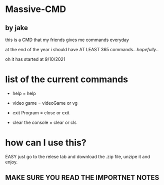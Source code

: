 # Massive-CMD
## by jake 
this is a CMD that my friends gives me commands everyday

at the end of the year i should have AT LEAST 365 commands...*hopefully*..

oh it has started at 9/10/2021

# list of the current commands

* help = help

* video game = videoGame or vg

* exit Program = close or exit

* clear the console = clear or cls

# how can I use this?

EASY just go to the relese tab and download the .zip file, unzipe it and enjoy. 

## **MAKE SURE YOU READ THE IMPORTNET NOTES**


